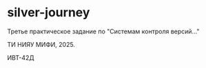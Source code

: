 # silver-journey

Третье практическое задание по "Системам контроля версий..."

ТИ НИЯУ МИФИ, 2025.

ИВТ-42Д
